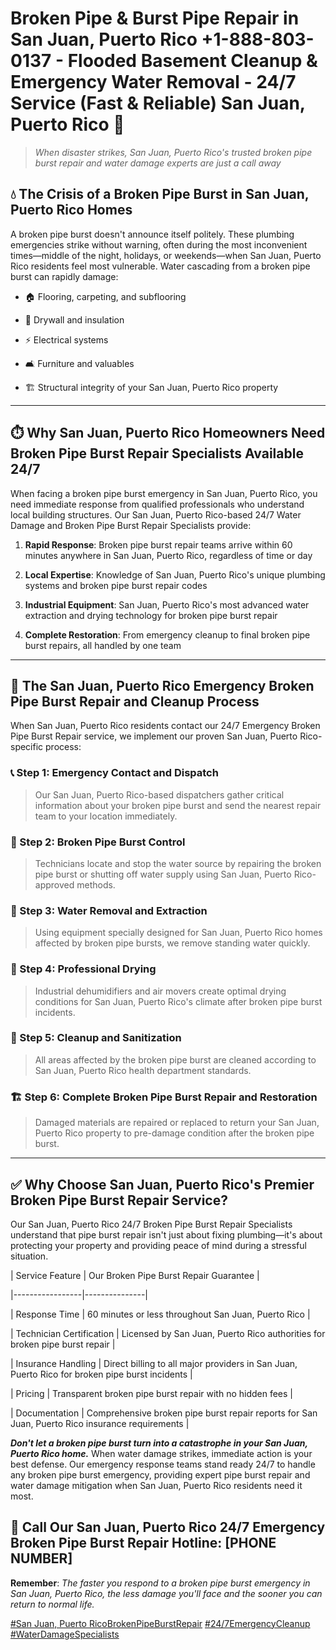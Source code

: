 # Broken Pipe & Burst Pipe Repair in San Juan, Puerto Rico +1-888-803-0137 - Flooded Basement Cleanup & Emergency Water Removal - 24/7 Service (Fast & Reliable) San Juan, Puerto Rico 🚨

> *When disaster strikes, San Juan, Puerto Rico's trusted broken pipe burst repair and water damage experts are just a call away*

## 💧 The Crisis of a Broken Pipe Burst in San Juan, Puerto Rico Homes

A broken pipe burst doesn't announce itself politely. These plumbing emergencies strike without warning, often during the most inconvenient times—middle of the night, holidays, or weekends—when San Juan, Puerto Rico residents feel most vulnerable. Water cascading from a broken pipe burst can rapidly damage:

* 🏠 Flooring, carpeting, and subflooring
* 🧱 Drywall and insulation
* ⚡ Electrical systems
* 🛋️ Furniture and valuables
* 🏗️ Structural integrity of your San Juan, Puerto Rico property

---

## ⏱️ Why San Juan, Puerto Rico Homeowners Need Broken Pipe Burst Repair Specialists Available 24/7

When facing a broken pipe burst emergency in San Juan, Puerto Rico, you need immediate response from qualified professionals who understand local building structures. Our San Juan, Puerto Rico-based 24/7 Water Damage and Broken Pipe Burst Repair Specialists provide:

1. **Rapid Response**: Broken pipe burst repair teams arrive within 60 minutes anywhere in San Juan, Puerto Rico, regardless of time or day
2. **Local Expertise**: Knowledge of San Juan, Puerto Rico's unique plumbing systems and broken pipe burst repair codes
3. **Industrial Equipment**: San Juan, Puerto Rico's most advanced water extraction and drying technology for broken pipe burst repair
4. **Complete Restoration**: From emergency cleanup to final broken pipe burst repairs, all handled by one team

---

## 🔧 The San Juan, Puerto Rico Emergency Broken Pipe Burst Repair and Cleanup Process

When San Juan, Puerto Rico residents contact our 24/7 Emergency Broken Pipe Burst Repair service, we implement our proven San Juan, Puerto Rico-specific process:

### 📞 Step 1: Emergency Contact and Dispatch
> Our San Juan, Puerto Rico-based dispatchers gather critical information about your broken pipe burst and send the nearest repair team to your location immediately.

### 🚿 Step 2: Broken Pipe Burst Control
> Technicians locate and stop the water source by repairing the broken pipe burst or shutting off water supply using San Juan, Puerto Rico-approved methods.

### 🌊 Step 3: Water Removal and Extraction
> Using equipment specially designed for San Juan, Puerto Rico homes affected by broken pipe bursts, we remove standing water quickly.

### 💨 Step 4: Professional Drying
> Industrial dehumidifiers and air movers create optimal drying conditions for San Juan, Puerto Rico's climate after broken pipe burst incidents.

### 🧼 Step 5: Cleanup and Sanitization
> All areas affected by the broken pipe burst are cleaned according to San Juan, Puerto Rico health department standards.

### 🏗️ Step 6: Complete Broken Pipe Burst Repair and Restoration
> Damaged materials are repaired or replaced to return your San Juan, Puerto Rico property to pre-damage condition after the broken pipe burst.

---

## ✅ Why Choose San Juan, Puerto Rico's Premier Broken Pipe Burst Repair Service?

Our San Juan, Puerto Rico 24/7 Broken Pipe Burst Repair Specialists understand that pipe burst repair isn't just about fixing plumbing—it's about protecting your property and providing peace of mind during a stressful situation.

| Service Feature | Our Broken Pipe Burst Repair Guarantee |
|-----------------|---------------|
| Response Time | 60 minutes or less throughout San Juan, Puerto Rico |
| Technician Certification | Licensed by San Juan, Puerto Rico authorities for broken pipe burst repair |
| Insurance Handling | Direct billing to all major providers in San Juan, Puerto Rico for broken pipe burst incidents |
| Pricing | Transparent broken pipe burst repair with no hidden fees |
| Documentation | Comprehensive broken pipe burst repair reports for San Juan, Puerto Rico insurance requirements |

***Don't let a broken pipe burst turn into a catastrophe in your San Juan, Puerto Rico home.*** When water damage strikes, immediate action is your best defense. Our emergency response teams stand ready 24/7 to handle any broken pipe burst emergency, providing expert pipe burst repair and water damage mitigation when San Juan, Puerto Rico residents need it most.

## 📱 Call Our San Juan, Puerto Rico 24/7 Emergency Broken Pipe Burst Repair Hotline: [PHONE NUMBER]

**Remember**: *The faster you respond to a broken pipe burst emergency in San Juan, Puerto Rico, the less damage you'll face and the sooner you can return to normal life.*

[#San Juan, Puerto RicoBrokenPipeBurstRepair](#) [#24/7EmergencyCleanup](#) [#WaterDamageSpecialists](#)